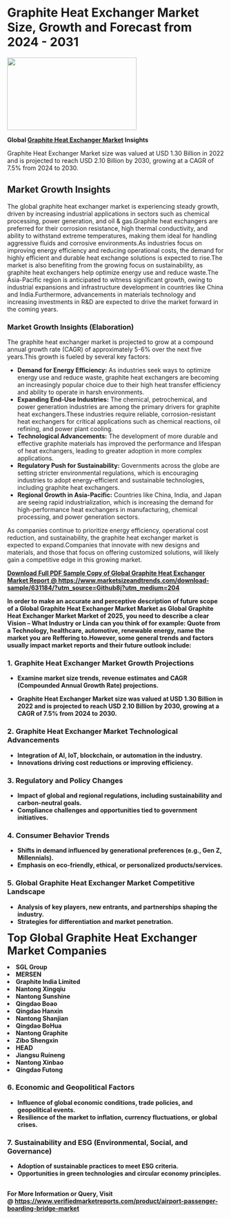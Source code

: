 <H1>Graphite Heat Exchanger Market Size, Growth and Forecast from 2024 - 2031</H1><img class="aligncenter size-medium wp-image-584254" src="https://thirdeyenews.in/wp-content/uploads/2024/09/Global-Market-Research-300x168.jpeg" alt="" width="300" height="168" /><p><strong>Global&nbsp;<a href="https://www.marketsizeandtrends.com/download-sample/631184/?utm_source=Github8j?utm_medium=204">Graphite Heat Exchanger Market</a> Insights</strong></p><p>Graphite Heat Exchanger Market size was valued at USD 1.30 Billion in 2022 and is projected to reach USD 2.10 Billion by 2030, growing at a CAGR of 7.5% from 2024 to 2030.</p><p><h2>Market Growth Insights</h2> <p>The global graphite heat exchanger market is experiencing steady growth, driven by increasing industrial applications in sectors such as chemical processing, power generation, and oil & gas.Graphite heat exchangers are preferred for their corrosion resistance, high thermal conductivity, and ability to withstand extreme temperatures, making them ideal for handling aggressive fluids and corrosive environments.As industries focus on improving energy efficiency and reducing operational costs, the demand for highly efficient and durable heat exchange solutions is expected to rise.The market is also benefiting from the growing focus on sustainability, as graphite heat exchangers help optimize energy use and reduce waste.The Asia-Pacific region is anticipated to witness significant growth, owing to industrial expansions and infrastructure development in countries like China and India.Furthermore, advancements in materials technology and increasing investments in R&D are expected to drive the market forward in the coming years.</p> <p><strong><a href="#"></a></strong></p> <h3>Market Growth Insights (Elaboration)</h3> <p>The graphite heat exchanger market is projected to grow at a compound annual growth rate (CAGR) of approximately 5-6% over the next five years.This growth is fueled by several key factors:</p> <ul> <li><strong>Demand for Energy Efficiency:</strong> As industries seek ways to optimize energy use and reduce waste, graphite heat exchangers are becoming an increasingly popular choice due to their high heat transfer efficiency and ability to operate in harsh environments.</li> <li><strong>Expanding End-Use Industries:</strong> The chemical, petrochemical, and power generation industries are among the primary drivers for graphite heat exchangers.These industries require reliable, corrosion-resistant heat exchangers for critical applications such as chemical reactions, oil refining, and power plant cooling.</li> <li><strong>Technological Advancements:</strong> The development of more durable and effective graphite materials has improved the performance and lifespan of heat exchangers, leading to greater adoption in more complex applications.</li> <li><strong>Regulatory Push for Sustainability:</strong> Governments across the globe are setting stricter environmental regulations, which is encouraging industries to adopt energy-efficient and sustainable technologies, including graphite heat exchangers.</li> <li><strong>Regional Growth in Asia-Pacific:</strong> Countries like China, India, and Japan are seeing rapid industrialization, which is increasing the demand for high-performance heat exchangers in manufacturing, chemical processing, and power generation sectors.</li> </ul> <p>As companies continue to prioritize energy efficiency, operational cost reduction, and sustainability, the graphite heat exchanger market is expected to expand.Companies that innovate with new designs and materials, and those that focus on offering customized solutions, will likely gain a competitive edge in this growing market.</p> <p><strong><a href="#"></p><p><span class=""><strong>Download Full PDF Sample Copy of Global Graphite Heat Exchanger Market Report</strong> @ <a href="https://www.marketsizeandtrends.com/download-sample/631184/?utm_source=Github8j?utm_medium=204" target="_blank">https://www.marketsizeandtrends.com/download-sample/631184/?utm_source=Github8j?utm_medium=204</a></span></p><p>In order to make an accurate and perceptive description of future scope of a Global&nbsp;Graphite Heat Exchanger Market Market as Global&nbsp;Graphite Heat Exchanger Market Market of 2025, you need to describe a clear Vision &ndash; What Industry or Linda can you think of for example: Quote from a Technology, healthcare, automotive, renewable energy, name the market you are Reffering to.However, some general trends and factors usually impact market reports and their future outlook include:</p><h3>1.&nbsp;<strong>Graphite Heat Exchanger Market Growth Projections</strong></h3><ul><li>Examine market size trends, revenue estimates and CAGR (Compounded Annual Growth Rate) projections.</li><li><p>Graphite Heat Exchanger Market size was valued at USD 1.30 Billion in 2022 and is projected to reach USD 2.10 Billion by 2030, growing at a CAGR of 7.5% from 2024 to 2030.</p></li></ul><h3>2.&nbsp;<strong>Graphite Heat Exchanger Market Technological Advancements</strong></h3><ul><li>Integration of AI, IoT, blockchain, or automation in the industry.</li><li>Innovations driving cost reductions or improving efficiency.</li></ul><h3>3.&nbsp;<strong>Regulatory and Policy Changes</strong></h3><ul><li>Impact of global and regional regulations, including sustainability and carbon-neutral goals.</li><li>Compliance challenges and opportunities tied to government initiatives.</li></ul><h3>4.&nbsp;<strong>Consumer Behavior Trends</strong></h3><ul><li>Shifts in demand influenced by generational preferences (e.g., Gen Z, Millennials).</li><li>Emphasis on eco-friendly, ethical, or personalized products/services.</li></ul><h3>5.&nbsp;<strong>Global Graphite Heat Exchanger Market Competitive Landscape</strong></h3><ul><li>Analysis of key players, new entrants, and partnerships shaping the industry.</li><li>Strategies for differentiation and market penetration.</li></ul><p data-pm-slice="1 1 []"><span style="color: inherit; font-family: inherit; font-size: 25px;">Top Global Graphite Heat Exchanger Market Companies</span></p><div class="" data-test-id=""><p><li> SGL Group</li><li> MERSEN</li><li> Graphite India Limited</li><li> Nantong Xingqiu</li><li> Nantong Sunshine</li><li> Qingdao Boao</li><li> Qingdao Hanxin</li><li> Nantong Shanjian</li><li> Qingdao BoHua</li><li> Nantong Graphite</li><li> Zibo Shengxin</li><li> HEAD</li><li> Jiangsu Ruineng</li><li> Nantong Xinbao</li><li> Qingdao Futong</li></p></div><h3>6.&nbsp;<strong>Economic and Geopolitical Factors</strong></h3><ul><li>Influence of global economic conditions, trade policies, and geopolitical events.</li><li>Resilience of the market to inflation, currency fluctuations, or global crises.</li></ul><h3>7.&nbsp;<strong>Sustainability and ESG (Environmental, Social, and Governance)</strong></h3><ul><li>Adoption of sustainable practices to meet ESG criteria.</li><li>Opportunities in green technologies and circular economy principles.</li></ul><h2><strong style="font-size: 14px;">For More Information or Query, Visit @&nbsp;</strong><a style="background-color: #ffffff; font-size: 14px;" href="https://www.marketsizeandtrends.com/report/graphite-heat-exchanger-market/" target="_blank">https://www.verifiedmarketreports.com/product/airport-passenger-boarding-bridge-market</a></h2>